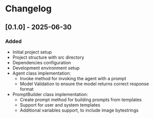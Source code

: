 # Changelog

## [0.1.0] - 2025-06-30

### Added
- Initial project setup
- Project structure with src directory
- Dependencies configuration
- Development environment setup
- Agent class implementation:
  - Invoke method for invoking the agent with a prompt
  - Model Validation to ensure the model returns correct response format
- PromptBuilder class implementation:
    - Create prompt method for building prompts from templates
    - Support for user and system templates
    - Additional variables support, to include image bytestrings